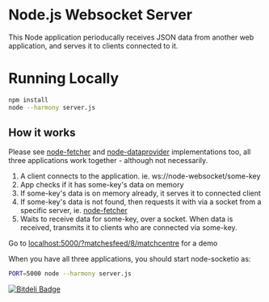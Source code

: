 # Node.js Websocket Server 

This Node application perioducally receives JSON data from another web application, and serves it to clients connected to it.

# Running Locally

``` bash
npm install
node --harmony server.js
```

## How it works

Please see [node-fetcher](https://github.com/denizozger/node-fetcher) and [node-dataprovider](https://github.com/denizozger/node-dataprovider) implementations too, all three applications work together - although not necessarily.

1. A client connects to the application. ie. ws://node-websocket/some-key
2. App checks if it has some-key's data on memory
3. If some-key's data is on memory already, it serves it to connected client
4. If some-key's data is not found, then requests it with via a socket from a specific server, ie. [node-fetcher](https://github.com/denizozger/node-fetcher)
5. Waits to receive data for some-key, over a socket. When data is received, transmits it to clients who are connected via some-key.

Go to [localhost:5000/?matchesfeed/8/matchcentre](localhost:5000/?matchesfeed/8/matchcentre) for a demo
  
When you have all three applications, you should start node-socketio as:

``` bash
PORT=5000 node --harmony server.js
```

[![Bitdeli Badge](https://d2weczhvl823v0.cloudfront.net/denizozger/node-websocket/trend.png)](https://bitdeli.com/free "Bitdeli Badge")
 

